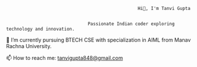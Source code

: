                                                       Hi👋, I'm Tanvi Gupta

                                                
                                   Passionate Indian coder exploring technology and innovation.
  
<!--
**tanvi20206/tanvi20206** is a ✨ _special_ ✨ repository because its `README.md` (this file) appears on your GitHub profile.

Here are some ideas to get you started:
 

- 🔭 I’m currently working on ...
- 🌱 I’m currently learning ...
- 👯 I’m looking to collaborate on ...
- 🤔 I’m looking for help with ...
- 💬 Ask me about ...
- 📫 How to reach me: tanvigupta848@gmail.com
- 😄 Pronouns: ...
- ⚡ Fun fact: ...
-->
 🔭 I’m currently pursuing BTECH CSE with specialization in AIML from Manav Rachna University.
 
 📫 How to reach me: tanvigupta848@gmail.com
